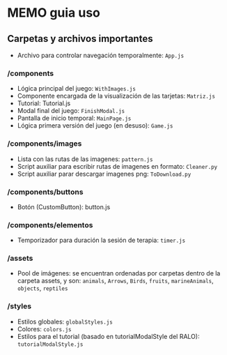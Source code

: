 # MEMO guia uso

## Carpetas y archivos importantes
- Archivo para controlar navegación temporalmente: `App.js`
### /components
   - Lógica principal del juego: `WithImages.js`
   - Componente encargada de la visualización de las tarjetas: `Matriz.js`
   - Tutorial: Tutorial.js
   - Modal final del juego: `FinishModal.js`
   - Pantalla de inicio temporal: `MainPage.js`
   - Lógica primera versión del juego (en desuso): `Game.js`
### /components/images
   - Lista con las rutas de las imagenes: `pattern.js`
   - Script auxiliar para escribir rutas de imagenes en formato: `Cleaner.py`
   - Script auxiliar parar descargar imagenes png: `ToDownload.py`
### /components/buttons
   - Botón (CustomButton): button.js
### /components/elementos
   - Temporizador para duración la sesión de terapia: `timer.js`
### /assets
   - Pool de imágenes: se encuentran ordenadas por carpetas dentro de la carpeta assets, y son: `animals`, `Arrows`, `Birds`, `fruits`, `marineAnimals`, `objects`, `reptiles` 
### /styles
   - Estilos globales: `globalStyles.js`
   - Colores: `colors.js`
   - Estilos para el tutorial (basado en tutorialModalStyle del RALO): `tutorialModalStyle.js`